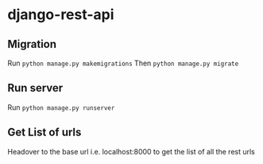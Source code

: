 # django-rest-api

## Migration
Run `python manage.py makemigrations`
Then `python manage.py migrate`

## Run server
Run `python manage.py runserver`

## Get List of urls
Headover to the base url i.e. localhost:8000 to get the list of all the rest urls
